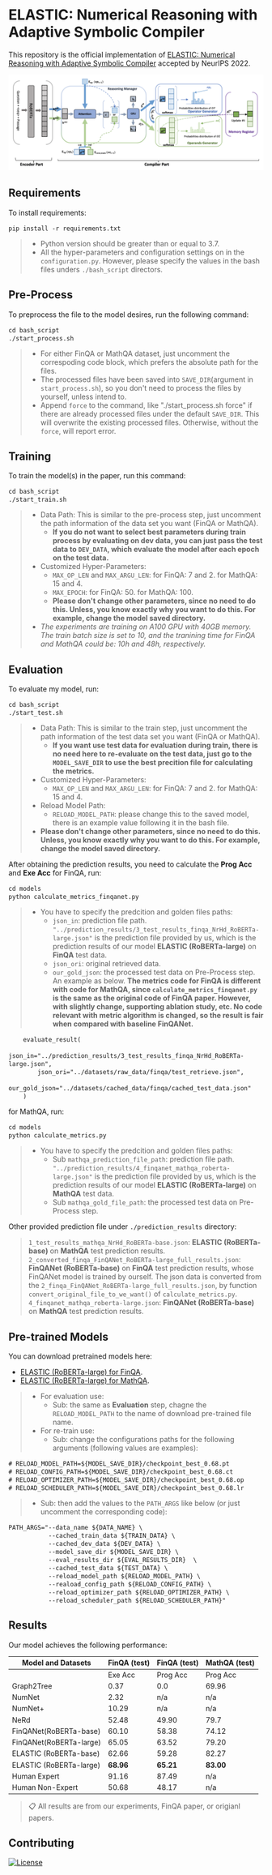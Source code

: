 # ELASTIC: Numerical Reasoning with Adaptive Symbolic Compiler

<!-- This repository is the official implementation of [My Paper Title](https://arxiv.org/abs/2030.12345).  -->
This repository is the official implementation of [ELASTIC: Numerical Reasoning with Adaptive Symbolic Compiler]() accepted by NeurIPS 2022.

<!-- >📋  Optional: include a graphic explaining your approach/main result, bibtex entry, link to demos, blog posts and tutorials -->
![Model Architecture](./figures/Model_Architecture.png)

## Requirements

To install requirements:

```setup
pip install -r requirements.txt
```

>  - Python version should be greater than or equal to 3.7.
>  - All the hyper-parameters and configuration settings on in the `configuration.py`. However, please specify the values in the bash files unders `./bash_script` directors.

## Pre-Process
To preprocess the file to the model desires, run the following command:
```preprocess
cd bash_script
./start_process.sh
```
> - For either FinQA or MathQA dataset, just uncomment the correspoding code block, which prefers the absolute path for the files.
> - The processed files have been saved into `SAVE_DIR`(argument in `start_process.sh`), so you don't need to process the files by yourself, unless intend to.
> - Append `force` to the command, like "./start_process.sh force" if there are already processed files under the default `SAVE_DIR`. This will overwrite the existing processed files. Otherwise, without the `force`, will report error.

## Training

To train the model(s) in the paper, run this command:

```train
cd bash_script
./start_train.sh
```

> - Data Path: This is similar to the pre-process step, just uncomment the path information of the data set you want (FinQA or MathQA).
>   -    **If you do not want to select best parameters during train process by evaluating on dev data, you can just pass the test data to `DEV_DATA`, which evaluate the model after each epoch on the test data.**
> - Customized Hyper-Parameters:
>   -    `MAX_OP_LEN` and `MAX_ARGU_LEN`: for FinQA: 7 and 2. for MathQA: 15 and 4.
>   -    `MAX_EPOCH`: for FinQA: 50. for MathQA: 100.
>   -    **Please don't change other parameters, since no need to do this. Unless, you know exactly why you want to do this. For example, change the model saved directory.**
> - *The experiments are training on A100 GPU with 40GB memory. The train batch size is set to 10, and the tranining time for FinQA and MathQA could be: 10h and 48h, respectively.*

## Evaluation

To evaluate my model, run:

```eval
cd bash_script
./start_test.sh
```
> - Data Path: This is similar to the train step, just uncomment the path information of the test data set you want (FinQA or MathQA).
>   -    **If you want use test data for evaluation during train, there is no need here to re-evaluate on the test data, just go to the `MODEL_SAVE_DIR` to use the best precition file for calculating the metrics.**
> - Customized Hyper-Parameters:
>   -    `MAX_OP_LEN` and `MAX_ARGU_LEN`: for FinQA: 7 and 2. for MathQA: 15 and 4.
> - Reload Model Path:
>   -    `RELOAD_MODEL_PATH`: please change this to the saved model, there is an example value following it in the bash file.
> - **Please don't change other parameters, since no need to do this. Unless, you know exactly why you want to do this. For example, change the model saved directory.**

After obtaining the prediction results, you need to calculate the **Prog Acc** and **Exe Acc** for FinQA, run:
```eval
cd models
python calculate_metrics_finqanet.py
```
> - You have to specify the predcition and golden files paths:
>   -    `json_in`: prediction file path. `"../prediction_results/3_test_results_finqa_NrHd_RoBERTa-large.json"` is the prediction file provided by us, which is the prediction results of our model **ELASTIC (RoBERTa-large)** on **FinQA** test data. 
>   -   `json_ori`: original retrieved data.
>   -   `our_gold_json`: the processed test data on Pre-Process step.
An example as below. **The metrics code for FinQA is different with code for MathQA, since `calculate_metrics_finqanet.py` is the same as the original code of FinQA paper. However, with slightly change, supporting ablation study, etc. No code relevant with metric algorithm is changed, so the result is fair when compared with baseline FinQANet.**
```
    evaluate_result(
        json_in="../prediction_results/3_test_results_finqa_NrHd_RoBERTa-large.json",
        json_ori="../datasets/raw_data/finqa/test_retrieve.json",
        our_gold_json="../datasets/cached_data/finqa/cached_test_data.json"
    ) 
```

for MathQA, run:
```eval
cd models
python calculate_metrics.py
```
> - You have to specify the predcition and golden files paths:
>   - Sub `mathqa_prediction_file_path`: prediction file path. `"../prediction_results/4_finqanet_mathqa_roberta-large.json"` is the prediction file provided by us, which is the prediction results of our model **ELASTIC (RoBERTa-large)** on **MathQA** test data. 
>   - Sub `mathqa_gold_file_path`: the processed test data on Pre-Process step.

Other provided prediction file under `./prediction_results` directory:
> `1_test_results_mathqa_NrHd_RoBERTa-base.json`: **ELASTIC (RoBERTa-base)** on **MathQA** test prediction results.
> `2_converted_finqa_FinQANet_RoBERTa-large_full_results.json`: **FinQANet (RoBERTa-base)** on **FinQA** test prediction results, whose FinQANet model is trained by ourself. The json data is converted from the `2_finqa_FinQANet_RoBERTa-large_full_results.json`, by function `convert_original_file_to_we_want()` of `calculate_metrics.py`.
> `4_finqanet_mathqa_roberta-large.json`: **FinQANet (RoBERTa-base)** on **MathQA** test prediction results.

## Pre-trained Models

You can download pretrained models here:

- [ELASTIC (RoBERTa-large) for FinQA](https://drive.google.com/file/d/1UEBbFMSYWuIe65LsZQT6SuFsZBA7xD7m/view?usp=sharing).
- [ELASTIC (RoBERTa-large) for MathQA](https://drive.google.com/file/d/1Q6XEstn678tzHMxiaOKLJpqtQot_2T1s/view?usp=sharing).

> - For evaluation use:
>   - Sub: the same as **Evaluation** step, chagne the `RELOAD_MODEL_PATH` to the name of download pre-trained file name.
> - For re-train use:
>   - Sub: change the configurations paths for the following arguments (following values are examples):
```
# RELOAD_MODEL_PATH=${MODEL_SAVE_DIR}/checkpoint_best_0.68.pt
# RELOAD_CONFIG_PATH=${MODEL_SAVE_DIR}/checkpoint_best_0.68.ct
# RELOAD_OPTIMIZER_PATH=${MODEL_SAVE_DIR}/checkpoint_best_0.68.op
# RELOAD_SCHEDULER_PATH=${MODEL_SAVE_DIR}/checkpoint_best_0.68.lr
```
>   - Sub: then add the values to the `PATH_ARGS` like below (or just uncomment the corresponding code):
```
PATH_ARGS="--data_name ${DATA_NAME} \
           --cached_train_data ${TRAIN_DATA} \
           --cached_dev_data ${DEV_DATA} \
           --model_save_dir ${MODEL_SAVE_DIR} \
           --eval_results_dir ${EVAL_RESULTS_DIR}  \
           --cached_test_data ${TEST_DATA} \
           --reload_model_path ${RELOAD_MODEL_PATH} \
           --reaload_config_path ${RELOAD_CONFIG_PATH} \
           --reload_optimizer_path ${RELOAD_OPTIMIZER_PATH} \
           --reload_scheduler_path ${RELOAD_SCHEDULER_PATH}"
```

## Results

Our model achieves the following performance:

| Model and Datasets      | FinQA (test)  |  FinQA (test)| MathQA (test) |
| ----------------------- |----------|--------- | ------------- |
|                         | Exe Acc | Prog Acc | Prog Acc      |
| Graph2Tree              |  0.37   |   0.0    |   69.96       |
| NumNet                  |  2.32   |   n/a    |   n/a         |
| NumNet+                 |  10.29  |   n/a    |   n/a         |
| NeRd                    |  52.48  |  49.90   |   79.7        |
| FinQANet(RoBERTa-base)  | 60.10   |  58.38   |   74.12       |
| FinQANet(RoBERTa-large) |  65.05  |  63.52   |   79.20       |
| ELASTIC (RoBERTa-base)  |  62.66  |  59.28   |   82.27       |
| ELASTIC (RoBERTa-large) | **68.96** | **65.21** | **83.00**  |
| Human Expert            |  91.16  |  87.49   |    n/a        |
| Human Non-Expert        |  50.68  |  48.17   |    n/a        |

>📋  All results are from our experiments, FinQA paper, or origianl papers.


## Contributing

[![License](https://img.shields.io/badge/License-Apache_2.0-blue.svg)](./LICENSE)